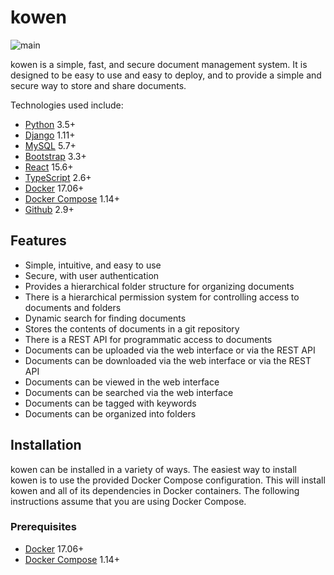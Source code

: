 # kowen

![main](https://github.com/bobikenobi12/kowen/actions/workflows/main.yml/badge.svg?branch=feature-1)

kowen is a simple, fast, and secure document management system. It is
designed to be easy to use and easy to deploy, and to provide a simple
and secure way to store and share documents.

Technologies used include:

- [Python](https://www.python.org/) 3.5+
- [Django](https://www.djangoproject.com/) 1.11+
- [MySQL](https://www.mysql.com/) 5.7+
- [Bootstrap](http://getbootstrap.com/) 3.3+
- [React](https://facebook.github.io/react/) 15.6+
- [TypeScript](https://www.typescriptlang.org/) 2.6+
- [Docker](https://www.docker.com/) 17.06+
- [Docker Compose](https://docs.docker.com/compose/) 1.14+
- [Github](https://github.com) 2.9+

## Features

- Simple, intuitive, and easy to use
- Secure, with user authentication
- Provides a hierarchical folder structure for organizing documents
- There is a hierarchical permission system for controlling access to
  documents and folders
- Dynamic search for finding documents
- Stores the contents of documents in a git repository
- There is a REST API for programmatic access to documents
- Documents can be uploaded via the web interface or via the REST API
- Documents can be downloaded via the web interface or via the REST API
- Documents can be viewed in the web interface
- Documents can be searched via the web interface
- Documents can be tagged with keywords
- Documents can be organized into folders

<!-- ## Screenshots

### Login

to be added

### Home

to be added

### Folder

to be added

### Document

to be added

### Search

to be added

### Admin

to be added -->

## Installation

kowen can be installed in a variety of ways. The easiest way to install
kowen is to use the provided Docker Compose configuration. This will
install kowen and all of its dependencies in Docker containers. The
following instructions assume that you are using Docker Compose.

### Prerequisites

- [Docker](https://www.docker.com/) 17.06+
- [Docker Compose](https://docs.docker.com/compose/) 1.14+

<!-- ### Installation

1.  Clone the kowen repository:

        git clone `https://github.com/bobikenobi12/kowen.git`

2.  Create a `docker-compose.override.yml` file in the kowen repository

        cp docker-compose.override.yml.example docker-compose.override.yml

3.  Edit the `docker-compose.override.yml` file to set the `SECRET_KEY`

4.  Start the kowen containers:

        docker-compose up -d

5.  Create the database schema:

        docker-compose exec web python manage.py migrate

6.  Create a superuser:

        docker-compose exec web python manage.py createsuperuser

7.  Open a web browser and navigate to `http://localhost:8000/`

8.  Log in with the superuser credentials

9.  Create a new user

10. Use the app as desired

## Configuration

kowen can be configured by setting environment variables. The following is
a list of environment variables that can be set: -->
